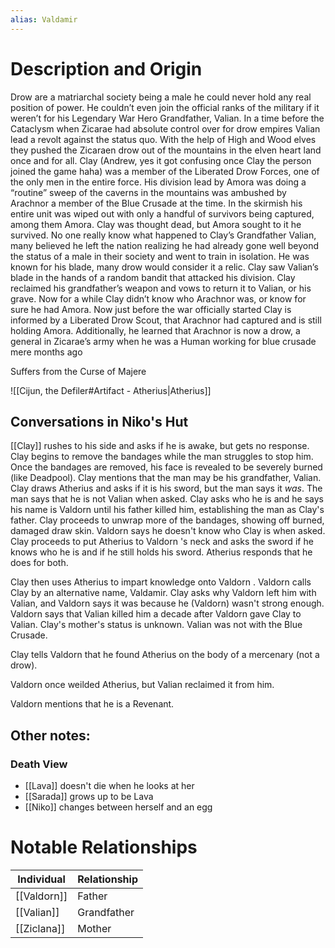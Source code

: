 ```yaml
---
alias: Valdamir
---
```


# Description and Origin

Drow are a matriarchal society being a male he could never hold any real position of power. He couldn’t even join the official ranks of the military if it weren’t for his Legendary War Hero Grandfather, Valian. In a time before the Cataclysm when Zicarae had absolute control over for drow empires Valian lead a revolt against the status quo. With the help of High and Wood elves they pushed the Zicaraen drow out of the mountains in the elven heart land once and for all. Clay (Andrew, yes it got confusing once Clay the person joined the game haha) was a member of the Liberated Drow Forces, one of the only men in the entire force. His division lead by Amora was doing a “routine” sweep of the caverns in the mountains was ambushed by Arachnor a member of the Blue Crusade at the time. In the skirmish his entire unit was wiped out with only a handful of survivors being captured, among them Amora. Clay was thought dead, but Amora sought to it he survived. No one really know what happened to Clay’s Grandfather Valian, many believed he left the nation realizing he had already gone well beyond the status of a male in their society and went to train in isolation. He was known for his blade, many drow would consider it a relic. Clay saw Valian’s blade in the hands of a random bandit that attacked his division. Clay reclaimed his grandfather’s weapon and vows to return it to Valian, or his grave. Now for a while Clay didn’t know who Arachnor was, or know for sure he had Amora. Now just before the war officially started Clay is informed by a Liberated Drow Scout, that Arachnor had captured and is still holding Amora. Additionally, he learned that Arachnor is now a drow, a general in Zicarae’s army when he was a Human working for blue crusade mere months ago

Suffers from the Curse of Majere

![[Cijun, the Defiler#Artifact - Atherius|Atherius]]

## Conversations in Niko's Hut
[[Clay]] rushes to his side and asks if he is awake, but gets no response. Clay begins to remove the bandages while the man struggles to stop him. Once the bandages are removed, his face is revealed to be severely burned (like Deadpool). Clay mentions that the man may be his grandfather, Valian. Clay draws Atherius and asks if it is his sword, but the man says it _was_. The man says that he is not Valian when asked. Clay asks who he is and he says his name is Valdorn until his father killed him, establishing the man as Clay's father. Clay proceeds to unwrap more of the bandages, showing off burned, damaged draw skin. Valdorn says he doesn't know who Clay is when asked. Clay proceeds to put Atherius to Valdorn 's neck and asks the sword if he knows who he is and if he still holds his sword. Atherius responds that he does for both. 

Clay then uses Atherius to impart knowledge onto Valdorn . Valdorn calls Clay by an alternative name, Valdamir. Clay asks why Valdorn left him with Valian, and Valdorn says it was because he (Valdorn) wasn't strong enough. Valdorn says that Valian killed him a decade after Valdorn gave Clay to Valian. Clay's mother's status is unknown. Valian was not with the Blue Crusade. 

Clay tells Valdorn that he found Atherius on the body of a mercenary (not a drow). 

Valdorn once weilded Atherius, but Valian reclaimed it from him. 

Valdorn mentions that he is a Revenant.

## Other notes:
### Death View
- [[Lava]] doesn't die when he looks at her
- [[Sarada]] grows up to be Lava
- [[Niko]] changes between herself and an egg

# Notable Relationships
| Individual  | Relationship |
| ----------- | ------------ |
| [[Valdorn]] | Father       |
| [[Valian]]  | Grandfather  |
| [[Ziclana]] | Mother       |



